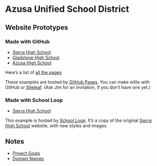 
# Azusa Unified School District

## Website Prototypes

### Made with GitHub

* [Sierra High School](http://sierrahighschool.jimthoburn.com)
* [Gladstone High School](http://gladstonehighschool.jimthoburn.com)
* [Azusa High School](http://azusahighschool.jimthoburn.com)

Here’s a list of [all the pages](https://jimthoburn.github.io/azusa-project/)

These examples are hosted by [GitHub Pages](https://pages.github.com). You can make edits with GitHub or [Siteleaf](https://www.siteleaf.com). (Ask Jim for an invitation, if you don’t have one yet.)

### Made with School Loop

* [Sierra High School](http://shs-ausd-ca.mirror.schoolloop.com)

This example is hosted by [School Loop](http://www.schoolloop.com). It’s a copy of the original [Sierra High School](http://shs-ausd-ca.schoolloop.com) website, with new styles and images.

## Notes

* [Project Goals](https://docs.google.com/document/d/1KuxBJd6_Ct-KL2AC9WG0BUTUFwmNIuCpNSvUIhYKuew/edit)
* [Domain Names](https://docs.google.com/document/d/11Zkj0sdmmRXR-pwEU8ks8xJBWnbLQ3c2Tajv0Z3L-Ro/edit)
